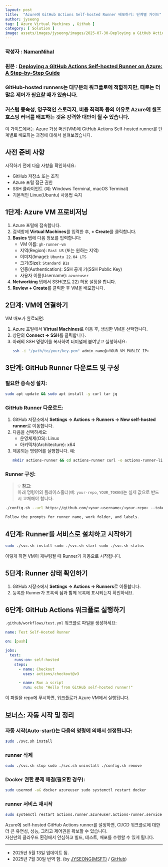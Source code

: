 ```yaml
---
layout: post
title:  "Azure에 GitHub Actions Self-hosted Runner 배포하기: 단계별 가이드"
author: jyseong
tag: [ Azure Virtual Machines , Github ]
category: [ Solution ]
image: assets/images/jyseong/images/2025-07-30-Deploying a GitHub Actions Self-hosted Runner on Azure A Step-by-Step Guide/github.jpg
---
```


### 작성자 : [NamanNihal](https://techcommunity.microsoft.com/users/namannihal/2904895)
### 원본 : [Deploying a GitHub Actions Self-hosted Runner on Azure: A Step-by-Step Guide](https://techcommunity.microsoft.com/blog/azureinfrastructureblog/deploying-a-github-actions-self-hosted-runner-on-azure-a-step-by-step-guide/4413362)

### GitHub-hosted runners는 대부분의 워크플로에 적합하지만, 때로는 더 많은 제어가 필요할 때가 있습니다.  
### 커스텀 종속성, 영구적인 스토리지, 비용 최적화 등의 이유로 Azure에 셀프 호스팅 러너를 배포하는 것은 강력한 대안이 될 수 있습니다.

이 가이드에서는 Azure 가상 머신(VM)에 GitHub Actions Self-hosted runner를 단계별로 배포하는 과정에 대해서 살펴보겠습니다.

## 사전 준비 사항

시작하기 전에 다음 사항을 확인하세요:

- GitHub 저장소 또는 조직  
- Azure 포털 접근 권한  
- SSH 클라이언트 (예: Windows Terminal, macOS Terminal)  
- 기본적인 Linux(Ubuntu) 사용법 숙지


## 1단계: Azure VM 프로비저닝

1. Azure 포털에 접속합니다.  
2. 검색창에 **Virtual Machines**를 입력한 후, **+ Create**를 클릭합니다.  
3. **Basics** 탭에 다음 정보를 입력합니다:  
   - VM 이름: `gh-runner-vm`  
   - 지역(Region): `East US` (또는 원하는 지역)  
   - 이미지(Image): `Ubuntu 22.04 LTS`  
   - 크기(Size): `Standard B1s`  
   - 인증(Authentication): SSH 공개 키(SSH Public Key)  
   - 사용자 이름(Username): `azureuser`  
4. **Networking** 탭에서 SSH(포트 22) 허용 설정을 합니다.  
5. **Review + Create**를 클릭한 후 VM을 배포합니다.

## 2단계: VM에 연결하기

VM 배포가 완료되면:

1. Azure 포털에서 **Virtual Machines**로 이동 후, 생성한 VM을 선택합니다.  
2. 상단의 **Connect → SSH**를 클릭합니다.  
3. 아래의 SSH 명령어를 복사하여 터미널에 붙여넣고 실행하세요:
    ```bash
    ssh -i "/path/to/your/key.pem" admin_name@<YOUR_VM_PUBLIC_IP>
    ```

## 3단계: GitHub Runner 다운로드 및 구성

### 필요한 종속성 설치:
```bash
sudo apt update && sudo apt install -y curl tar jq
```

### GitHub Runner 다운로드:  
1. GitHub 저장소에서 **Settings → Actions → Runners → New self-hosted runner**로 이동합니다.  
2. 다음을 선택하세요:  
   - 운영체제(OS): Linux  
   - 아키텍처(Architecture): x64  
3. 제공되는 명령어를 실행합니다. 예:  
    ```bash
    mkdir actions-runner && cd actions-runner curl -o actions-runner-linux-x64-2.316.1.tar.gz -L https://github.com/actions/runner/releases/download/v2.316.1/actions-runner-linux-x64-2.316.1.tar.gz tar xzf ./actions-runner-linux-x64-2.316.1.tar.gz
    ```

### Runner 구성:
> 💡 **참고:**  
> 아래 명령어의 플레이스홀더(예: `your-repo`, `YOUR_TOKEN`)는 실제 값으로 반드시 교체해야 합니다.
```bash
./config.sh --url https://github.com/<your-username>/<your-repo> --token <generated-token>

Follow the prompts for runner name, work folder, and labels.
```

## 4단계: Runner를 서비스로 설치하고 시작하기
```bash
sudo ./svc.sh install sudo ./svc.sh start sudo ./svc.sh status
```
이렇게 하면 VM이 재부팅될 때 Runner가 자동으로 시작됩니다.

## 5단계: Runner 상태 확인하기
1. GitHub 저장소에서 **Settings → Actions → Runners**로 이동합니다.  
2. 등록한 Runner가 초록색 점과 함께 목록에 표시되는지 확인하세요.

## 6단계: GitHub Actions 워크플로 실행하기

`.github/workflows/test.yml` 워크플로 파일을 생성하세요:

```yml
name: Test Self-Hosted Runner

on: [push]

jobs:
  test:
    runs-on: self-hosted
    steps:
      - name: Checkout
        uses: actions/checkout@v3

      - name: Run a script
        run: echo "Hello from GitHub self-hosted runner!"
```
이 파일을 repo에 푸시하면, 워크플로가 Azure VM에서 실행됩니다.

## 보너스: 자동 시작 및 정리

### 자동 시작(Auto-start)는 다음의 명령에 의해서 설정됩니다:
```bash
sudo ./svc.sh install
```

### runner 삭제
```bash
sudo ./svc.sh stop sudo ./svc.sh uninstall ./config.sh remove
```

### Docker 권한 문제 해결(필요한 경우):
```bash
sudo usermod -aG docker azureuser sudo systemctl restart docker
```

### runner 서비스 재시작
```bash
sudo systemctl restart actions.runner.azureuser.actions-runner.service
```

Azure에 self-hosted GitHub Actions runner를 설정하면, CI/CD 워크플로에 대한 더 큰 유연성, 성능, 그리고 제어권을 확보할 수 있습니다.  
자신만의 클라우드 환경에서 안심하고 빌드, 테스트, 배포를 수행할 수 있게 됩니다.

----------

- 2025년 5월 13일 업데이트 됨.
- 2025년 7월 30일 번역 함. (by [JYSEONG(MSFT)](https://techcommunity.microsoft.com/users/ji%20yong%20seong/219866) / [GitHub](https://github.com/jiyongseong))